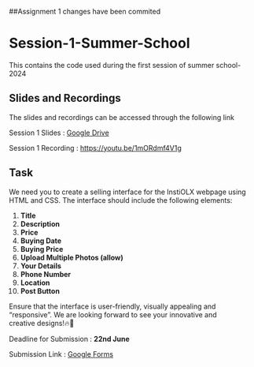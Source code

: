 ##Assignment 1 changes have been commited


# Session-1-Summer-School
This contains the code used during the first session of summer school-2024

## Slides and Recordings

The slides and recordings can be accessed through the following link

Session 1 Slides : [Google Drive 
](https://drive.google.com/file/d/1B06kqhmVWGVgniuyt940vqmBMGSQYhrW/view?usp=sharing)

Session 1 Recording : https://youtu.be/1mORdmf4V1g

## Task

We need you to create a selling interface for the InstiOLX webpage using HTML and CSS. The interface should include the following elements:

1. **Title**
2. **Description**
3. **Price**
4. **Buying Date**
5. **Buying Price**
6. **Upload Multiple Photos (allow)**
7. **Your Details**
8. **Phone Number**
9. **Location**
10. **Post Button**

Ensure that the interface is user-friendly, visually appealing and “responsive”. We are looking forward to see your innovative and creative designs!🔥🙌

Deadline for Submission : **22nd June**

Submission Link : [Google Forms](https://forms.gle/xbWPxV455UTyYJrs7)

